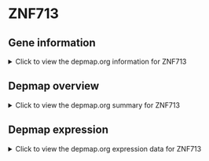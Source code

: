 <h1>ZNF713</h1>

<h2>Gene information</h2>
<details>
  <summary>Click to view the depmap.org information for ZNF713</summary>
  <iframe src="https://depmap.org/portal/gene/ZNF713?tab=about" style="border:none;width:100%;height:800px"></iframe>
</details>

<h2>Depmap overview</h2>
<details>
  <summary>Click to view the depmap.org summary for ZNF713</summary>
  <iframe src="https://depmap.org/portal/gene/ZNF713?tab=overview" style="border:none;width:100%;height:800px"></iframe>
</details>

<h2>Depmap expression</h2>
<details>
  <summary>Click to view the depmap.org expression data for ZNF713</summary>
  <iframe src="https://depmap.org/portal/gene/ZNF713?tab=characterization" style="border:none;width:100%;height:800px"></iframe>
</details>


<!--
<h2>Reactome Pathway diagram</h2>
PNAME
-->


